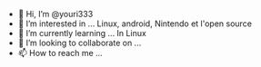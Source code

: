 - 👋 Hi, I’m @youri333
- 👀 I’m interested in ... Linux, android, Nintendo et l'open source 
- 🌱 I’m currently learning ... In Linux
- 💞️ I’m looking to collaborate on ...
- 📫 How to reach me ...

<!---
youri333/youri333 is a ✨ special ✨ repository because its `README.md` (this file) appears on your GitHub profile.
You can click the Preview link to take a look at your changes.
--->
